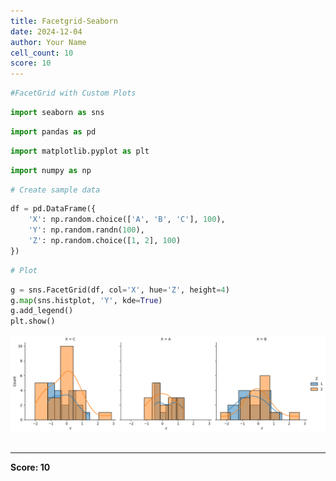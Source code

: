 ```yaml
---
title: Facetgrid-Seaborn
date: 2024-12-04
author: Your Name
cell_count: 10
score: 10
---
```


```python
#FacetGrid with Custom Plots
```


```python
import seaborn as sns
```


```python
import pandas as pd
```


```python
import matplotlib.pyplot as plt
```


```python
import numpy as np
```


```python
# Create sample data
```


```python
df = pd.DataFrame({
    'X': np.random.choice(['A', 'B', 'C'], 100),
    'Y': np.random.randn(100),
    'Z': np.random.choice([1, 2], 100)
})
```


```python
# Plot
```


```python
g = sns.FacetGrid(df, col='X', hue='Z', height=4)
g.map(sns.histplot, 'Y', kde=True)
g.add_legend()
plt.show()

```


    
![png](facetgrid-seaborn_files/facetgrid-seaborn_8_0.png)
    



```python

```


---
**Score: 10**
